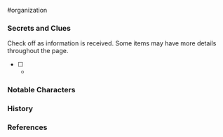  #organization 



### Secrets and Clues
Check off as information is received. Some items may have more details throughout the page.

 - [ ] -

### Notable Characters



### History



### References
